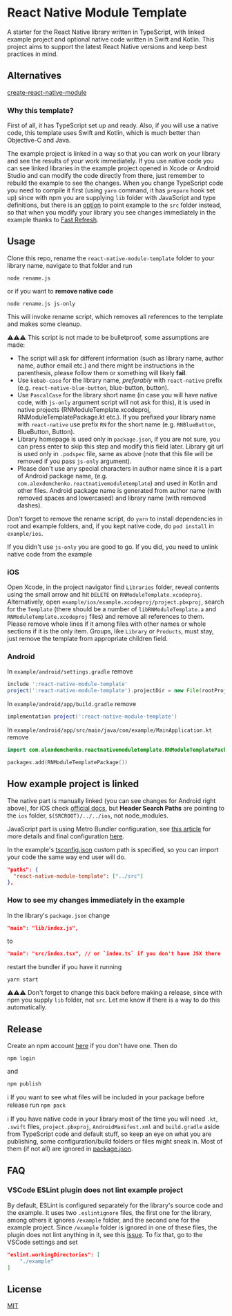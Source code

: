 # React Native Module Template

A starter for the React Native library written in TypeScript, with linked example project and optional native code written in Swift and Kotlin. This project aims to support the latest React Native versions and keep best practices in mind.

## Alternatives

[create-react-native-module](https://github.com/brodybits/create-react-native-module)

### Why this template?

First of all, it has TypeScript set up and ready. Also, if you will use a native code, this template uses Swift and Kotlin, which is much better than Objective-C and Java.

The example project is linked in a way so that you can work on your library and see the results of your work immediately. If you use native code you can see linked libraries in the example project opened in Xcode or Android Studio and can modify the code directly from there, just remember to rebuild the example to see the changes. When you change TypeScript code you need to compile it first (using `yarn` command, it has `prepare` hook set up) since with npm you are supplying `lib` folder with JavaScript and type definitions, but there is an [option](#how-to-see-my-changes-immediately-in-the-example) to point example to the `src` folder instead, so that when you modify your library you see changes immediately in the example thanks to [Fast Refresh](https://facebook.github.io/react-native/docs/fast-refresh).

## Usage

Clone this repo, rename the `react-native-module-template` folder to your library name, navigate to that folder and run

```
node rename.js
```

or if you want to **remove native code**

```
node rename.js js-only
```

This will invoke rename script, which removes all references to the template and makes some cleanup.

⚠️⚠️⚠️ This script is not made to be bulletproof, some assumptions are made:

- The script will ask for different information (such as library name, author name, author email etc.) and there might be instructions in the parenthesis, please follow them or something will likely **fail**.
- Use `kebab-case` for the library name, _preferably_ with `react-native` prefix (e.g. `react-native-blue-button`, blue-button, button).
- Use `PascalCase` for the library short name (in case you will have native code, with `js-only` argument script will not ask for this), it is used in native projects (RNModuleTemplate.xcodeproj, RNModuleTemplatePackage.kt etc.). If you prefixed your library name with `react-native` use prefix `RN` for the short name (e.g. `RNBlueButton`, BlueButton, Button).
- Library homepage is used only in `package.json`, if you are not sure, you can press enter to skip this step and modify this field later. Library git url is used only in `.podspec` file, same as above (note that this file will be removed if you pass `js-only` argument).
- Please don't use any special characters in author name since it is a part of Android package name, (e.g. `com.alexdemchenko.reactnativemoduletemplate`) and used in Kotlin and other files. Android package name is generated from author name (with removed spaces and lowercased) and library name (with removed dashes).

Don't forget to remove the rename script, do `yarn` to install dependencies in root and example folders, and, if you kept native code, do `pod install` in `example/ios`.

If you didn't use `js-only` you are good to go. If you did, you need to unlink native code from the example

### iOS

Open Xcode, in the project navigator find `Libraries` folder, reveal contents using the small arrow and hit `DELETE` on `RNModuleTemplate.xcodeproj`. Alternatively, open `example/ios/example.xcodeproj/project.pbxproj`, search for the `Template` (there should be a number of `libRNModuleTemplate.a` and `RNModuleTemplate.xcodeproj` files) and remove all references to them. Please remove whole lines if it among files with other names or whole sections if it is the only item. Groups, like `Library` or `Products`, must stay, just remove the template from appropriate children field.

### Android

In `example/android/settings.gradle` remove

```gradle
include ':react-native-module-template'
project(':react-native-module-template').projectDir = new File(rootProject.projectDir, '../../android')
```

In `example/android/app/build.gradle` remove

```gradle
implementation project(':react-native-module-template')
```

In `example/android/app/src/main/java/com/example/MainApplication.kt` remove

```kotlin
import com.alexdemchenko.reactnativemoduletemplate.RNModuleTemplatePackage

packages.add(RNModuleTemplatePackage())
```

## How example project is linked

The native part is manually linked (you can see changes for Android right above), for iOS check [official docs](https://facebook.github.io/react-native/docs/linking-libraries-ios#manual-linking), but **Header Search Paths** are pointing to the `ios` folder, `$(SRCROOT)/../../ios`, not node_modules.

JavaScript part is using Metro Bundler configuration, see [this article](https://callstack.com/blog/adding-an-example-app-to-your-react-native-library/) for more details and final configuration [here](example/metro.config.js).

In the example's [tsconfig.json](example/tsconfig.json) custom path is specified, so you can import your code the same way end user will do.

```json
"paths": {
  "react-native-module-template": ["../src"]
},
```

### How to see my changes immediately in the example

In the library's `package.json` change

```json
"main": "lib/index.js",
```

to

```json
"main": "src/index.tsx", // or `index.ts` if you don't have JSX there
```

restart the bundler if you have it running

```
yarn start
```

⚠️⚠️⚠️ Don't forget to change this back before making a release, since with npm you supply `lib` folder, not `src`. Let me know if there is a way to do this automatically.

## Release

Create an npm account [here](https://www.npmjs.com/signup) if you don't have one. Then do

```
npm login
```

and

```
npm publish
```

ℹ️ If you want to see what files will be included in your package before release run `npm pack`

ℹ️ If you have native code in your library most of the time you will need `.kt`, `.swift` files, `project.pbxproj`, `AndroidManifest.xml` and `build.gradle` aside from TypeScript code and default stuff, so keep an eye on what you are publishing, some configuration/build folders or files might sneak in. Most of them (if not all) are ignored in [package.json](package.json).

## FAQ

### VSCode ESLint plugin does not lint example project

By default, ESLint is configured separately for the library's source code and the example. It uses two `.eslintignore` files, the first one for the library, among others it ignores `/example` folder, and the second one for the example project. Since `/example` folder is ignored in one of these files, the plugin does not lint anything in it, see this [issue](https://github.com/microsoft/vscode-eslint/issues/111). To fix that, go to the VSCode settings and set

```json
"eslint.workingDirectories": [
	"./example"
]
```

## License

[MIT](LICENSE)
